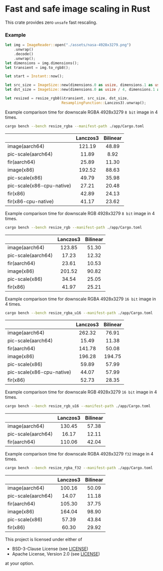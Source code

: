 # Fast and safe image scaling in Rust

This crate provides zero `unsafe` fast rescaling.

### Example 

```rust
let img = ImageReader::open("./assets/nasa-4928x3279.png")
    .unwrap()
    .decode()
    .unwrap();
let dimensions = img.dimensions();
let transient = img.to_rgb8();

let start = Instant::now();

let src_size = ImageSize::new(dimensions.0 as usize, dimensions.1 as usize);
let dst_size = ImageSize::new(dimensions.0 as usize / 4, dimensions.1 as usize / 4);

let resized = resize_rgb8(&transient, src_size, dst_size, 
                          ResamplingFunction::Lanczos3).unwrap();
```

Example comparison time for downscale RGBA 4928x3279 `8 bit` image in 4 times.

```bash
cargo bench --bench resize_rgba --manifest-path ./app/Cargo.toml
```

|                           | Lanczos3 | Bilinear |
|---------------------------|:--------:|:--------:|
| image(aarch64)            |  121.19  |  48.89   |
| pic-scale(aarch64)        |  11.89   |   8.92   |
| fir(aarch64)              |  25.89   |  11.30   |
| image(x86)                |  192.52  |  88.63   |
| pic-scale(x86)            |  49.79   |  35.98   |
| pic-scale(x86-cpu-native) |  27.21   |  20.48   |
| fir(x86)                  |  42.89   |  24.13   |
| fir(x86-cpu-native)       |  41.17   |  23.62   |

Example comparison time for downscale RGB 4928x3279 `8 bit` image in 4 times.

```bash
cargo bench --bench resize_rgb --manifest-path ./app/Cargo.toml
```

|                    | Lanczos3 | Bilinear |
|--------------------|:--------:|:--------:|
| image(aarch64)     |  123.85  |  51.30   |
| pic-scale(aarch64) |  17.23   |  12.32   |
| fir(aarch64)       |  23.61   |  10.53   |
| image(x86)         |  201.52  |  90.82   |
| pic-scale(x86)     |  34.54   |  25.05   |
| fir(x86)           |  41.97   |  25.21   |

Example comparison time for downscale RGBA 4928x3279 `16 bit` image in 4 times.

```bash
cargo bench --bench resize_rgba_u16 --manifest-path ./app/Cargo.toml
```

|                           | Lanczos3 | Bilinear |
|---------------------------|:--------:|:--------:|
| image(aarch64)            |  262.32  |  76.91   |
| pic-scale(aarch64)        |  15.49   |  11.38   |
| fir(aarch64)              |  141.78  |  50.08   |
| image(x86)                |  196.28  |  194.75  |
| pic-scale(x86)            |  59.89   |  57.99   |
| pic-scale(x86-cpu-native) |  44.07   |  57.99   |
| fir(x86)                  |  52.73   |  28.35   |

Example comparison time for downscale RGB 4928x3279 `16 bit` image in 4 times.

```bash
cargo bench --bench resize_rgb_u16 --manifest-path ./app/Cargo.toml
```

|                    | Lanczos3 | Bilinear |
|--------------------|:--------:|:--------:|
| image(aarch64)     |  130.45  |  57.38   |
| pic-scale(aarch64) |  16.17   |  12.11   |
| fir(aarch64)       |  110.06  |  42.04   |

Example comparison time for downscale RGBA 4928x3279 `f32` image in 4 times.

```bash
cargo bench --bench resize_rgba_f32 --manifest-path ./app/Cargo.toml
```

|                    | Lanczos3 | Bilinear |
|--------------------|:--------:|:--------:|
| image(aarch64)     |  100.16  |  50.09   |
| pic-scale(aarch64) |  14.07   |  11.18   |
| fir(aarch64)       |  105.30  |  37.75   |
| image(x86)         |  164.04  |  98.90   |
| pic-scale(x86)     |  57.39   |  43.84   |
| fir(x86)           |  60.30   |  29.92   |

This project is licensed under either of

- BSD-3-Clause License (see [LICENSE](LICENSE.md))
- Apache License, Version 2.0 (see [LICENSE](LICENSE-APACHE.md))

at your option.
